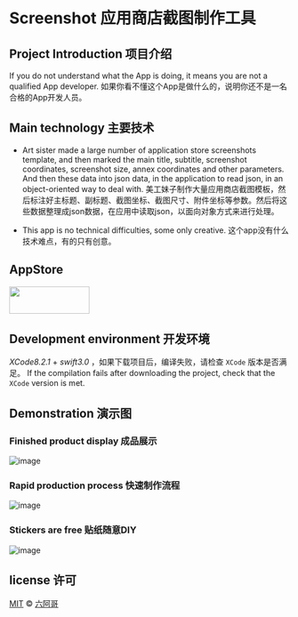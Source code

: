 # Screenshot 应用商店截图制作工具

## Project Introduction 项目介绍

If you do not understand what the App is doing, it means you are not a qualified App developer.
如果你看不懂这个App是做什么的，说明你还不是一名合格的App开发人员。

## Main technology 主要技术

- Art sister made a large number of application store screenshots template, and then marked the main title, subtitle, screenshot coordinates, screenshot size, annex coordinates and other parameters. And then these data into json data, in the application to read json, in an object-oriented way to deal with. 美工妹子制作大量应用商店截图模板，然后标注好主标题、副标题、截图坐标、截图尺寸、附件坐标等参数。然后将这些数据整理成json数据，在应用中读取json，以面向对象方式来进行处理。

- This app is no technical difficulties, some only creative. 这个app没有什么技术难点，有的只有创意。

## AppStore

<a target='_blank' href='https://itunes.apple.com/app/id1205269443'>
<img src='http://ww2.sinaimg.cn/large/0060lm7Tgw1f1hgrs1ebwj308102q0sp.jpg' width='144' height='49' />
</a>

## Development environment 开发环境

*XCode8.2.1* + *swift3.0* ，如果下载项目后，编译失败，请检查 `XCode` 版本是否满足。
If the compilation fails after downloading the project, check that the `XCode` version is met.

## Demonstration 演示图

### Finished product display 成品展示

![image](https://github.com/6ag/AppScreenshots/blob/master/Show/1.jpg)

### Rapid production process 快速制作流程

![image](https://github.com/6ag/AppScreenshots/blob/master/Show/2.gif)

### Stickers are free 贴纸随意DIY

![image](https://github.com/6ag/AppScreenshots/blob/master/Show/3.gif)

## license 许可

[MIT](https://raw.githubusercontent.com/Finb/V2ex-Swift/master/LICENSE) © [六阿哥](https://github.com/6ag)


